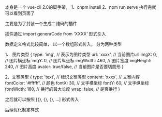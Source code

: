 本身是一个 vue-cli 2.0的脚手架， 1、cnpm install   2、npm run serve  执行完就可以看到页面了

主要是为了封装一个生成二维码的插件

插件通过 import generaCode from 'XXXX' 形式引入

数据定义格式比较简单， 以一个数组形式传入， 分为两种类型

1、 图片类型
{
  type: 'img', // 表示为图片类型
  url: 'xxxx', // 当前图片url
  imgX: 0, // 图片横坐标
  imgY: 0, // 图片纵坐标
  imgWidth: 460, // 图片宽度
  imgHeight: 240, // 图片高度
  avator: true/false, // 当前图片是否要切圆形
}

2、文案类型
{
  type: 'text', // 标识文案类型
  content: 'xxxx', // 文案内容
  fontColor: '#ffffff', // 颜色
  fontX: 30, // 文字横坐标
  fontY: 60, // 文字纵坐标
  fontWidth: 160, // 换行的最大长度
  wrap: false, // 是否换行
}

之后就可以按照 [{}, {}, {}, ...] 形式传入


后续优化制定样式
